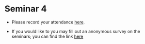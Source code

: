 # Seminar 4

* Please record your attendance [here](https://forms.office.com/Pages/ResponsePage.aspx?id=_epnVXfnpUKRu5RA_UO4k2iqStX41KNDpkUzhjwCGeNUN01TOTFTWVc0VTVMN0czNExWOUZCMVdZRi4u).

* If you would like to you may fill out an anonymous survey on the seminars; you can find the link [here](https://forms.office.com/Pages/ResponsePage.aspx?id=_epnVXfnpUKRu5RA_UO4k2iqStX41KNDpkUzhjwCGeNUQ0VBRVpOWFI3T1ZYR0hUR09TT0MzNUtQQi4u)
